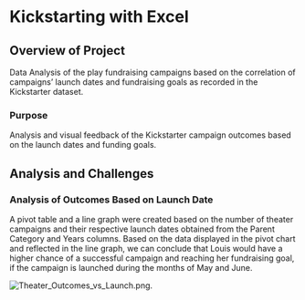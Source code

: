 # Kickstarting with Excel

## Overview of Project

Data Analysis of the play fundraising campaigns based on the correlation of campaigns’ launch dates and fundraising goals as recorded in the Kickstarter dataset.  

### Purpose

Analysis and visual feedback of the Kickstarter campaign outcomes based on the launch dates and funding goals.

## Analysis and Challenges

### Analysis of Outcomes Based on Launch Date

A pivot table and a line graph were created based on the number of theater campaigns and their respective launch dates obtained from the Parent Category and Years columns. Based on the data displayed in the pivot chart and reflected in the line graph, we can conclude that Louis would have a higher chance of a successful campaign and reaching her fundraising goal, if the campaign is launched during the months of May and June. 

![Theater_Outcomes_vs_Launch.png](path/to/Resources/Theater_Outcomes_vs_Launch.png).

